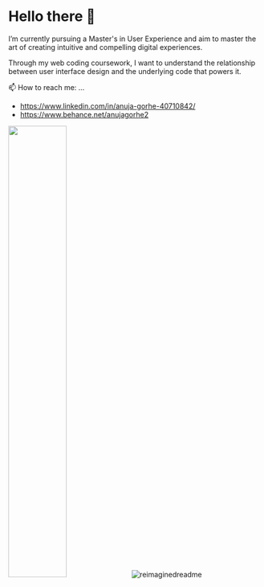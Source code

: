# Hello there 👋

<!--
**anugor/anugor** is a ✨ _special_ ✨ repository because its `README.md` (this file) appears on your GitHub profile.

Here are some ideas to get you started:-->

I’m currently pursuing a Master's in User Experience and aim to master the art of creating intuitive and compelling digital experiences.

Through my web coding coursework, I want to understand the relationship between user interface design and the underlying code that powers it.

📫 How to reach me: ...
- https://www.linkedin.com/in/anuja-gorhe-40710842/
- https://www.behance.net/anujagorhe2

<img src="https://github-readme-streak-stats.herokuapp.com/?user=anugor&theme=dark" width="48%" >


<img src="https://myreadme.vercel.app/api/embed/anugor?panels=userstatistics,toprepositories,toplanguages,commitgraph" alt="reimaginedreadme" />

